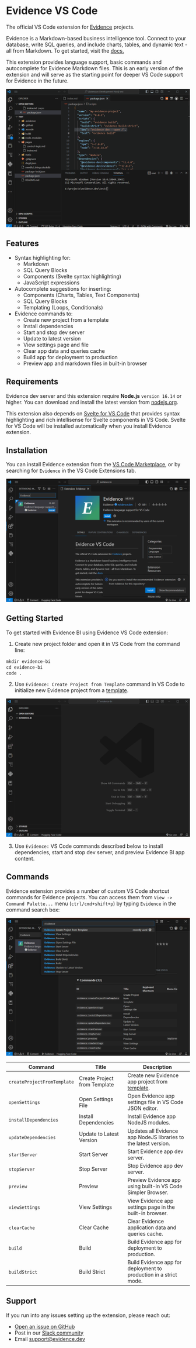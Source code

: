 # Evidence VS Code

The official VS Code extension for [Evidence](https://evidence.dev) projects.

Evidence is a Markdown-based business intelligence tool. Connect to your database, write SQL queries, and include charts, tables, and dynamic text - all from Markdown. To get started, visit the [docs.](https://docs.evidence.dev)

This extension provides language support, basic commands and autocomplete for Evidence Markdown files. This is an early version of the extension and will serve as the starting point for deeper VS Code support for Evidence in the future.

![Evidence App Run](./docs/images/vscode-evidence-app-run.gif?raw=true)

## Features

- Syntax highlighting for:
  - Markdown
  - SQL Query Blocks
  - Components (Svelte syntax highlighting)
  - JavaScript expressions
- Autocomplete suggestions for inserting:
  - Components (Charts, Tables, Text Components)
  - SQL Query Blocks
  - Templating (Loops, Conditionals)
- Evidence commands to:
  - Create new project from a template
  - Install dependencies
  - Start and stop dev server
  - Update to latest version
  - View settings page and file
  - Clear app data and queries cache
  - Build app for deployment to production
  - Preview app and markdown files in built-in browser

## Requirements

Evidence dev server and this extension require **Node.js** `version 16.14` or higher. You can download and install the latest version from [nodejs.org](https://nodejs.org/en/download/).

This extension also depends on [Svelte for VS Code](https://marketplace.visualstudio.com/items?itemName=svelte.svelte-vscode) that provides syntax highlighting and rich intellisense for Svelte components in VS Code. Svelte for VS Code will be installed automatically when you install Evidence extension.

## Installation

You can install Evidence extension from the [VS Code Marketplace](https://marketplace.visualstudio.com/items?itemName=evidence-dev.evidence-vscode), or by searching for `Evidence` in the VS Code Extensions tab.

![Evidence Extension Installation](./docs/images/evidence-vscode-installation.png?raw=true)

## Getting Started

To get started with Evidence BI using Evidence VS Code extension:

1. Create new project folder and open it in VS Code from the command line:

```
mkdir evidence-bi
cd evidence-bi
code .
```

2. Use `Evidence: Create Project from Template` command in VS Code to initialize new Evidence project from a [template](https://github.com/evidence-dev/template).

![Create Evidence Project from Template](./docs/images/evidence-project-from-template.gif?raw=true)

3. Use `Evidence:` VS Code commands described below to install dependencies, start and stop dev server, and preview Evidence BI app content.

## Commands

Evidence extension provides a number of custom VS Code shortcut commands for Evidence projects. You can access them from `View -> Command Palette...` menu (`ctrl/cmd+shift+p`) by typing `Evidence` in the command search box:

![Evidence Extension Commands](./docs/images/evidence-vscode-commands.png?raw=true)

| Command | Title | Description |
| --- | --- | --- |
| `createProjectFromTemplate` | Create Project from Template | Create new Evidence app project from [template](https://github.com/evidence-dev/template). |
| `openSettings` | Open Settings File | Open Evidence app settings file in VS Code JSON editor. |
| `installDependencies` | Install Dependencies | Install Evidence app NodeJS modules. |
| `updateDependencies` | Update to Latest Version | Updates all Evidence app NodeJS libraries to the latest version. |
| `startServer` | Start Server | Start Evidence app dev server. |
| `stopServer` | Stop Server | Stop Evidence app dev server. |
| `preview` | Preview | Preview Evidence app using built-in VS Code Simpler Browser. |
| `viewSettings` | View Settings | View Evidence app settings page in the built-in browser. |
| `clearCache` | Clear Cache | Clear Evidence application data and queries cache. |
| `build` | Build | Build Evidence app for deployment to production. |
| `buildStrict` | Build Strict | Build Evidence app for deployment to production in a strict mode. |

## Support

If you run into any issues setting up the extension, please reach out:

- [Open an issue on GitHub](https://github.com/evidence-dev/vscode/issues)
- Post in our [Slack community](https://join.slack.com/t/evidencedev/shared_invite/zt-uda6wp6a-hP6Qyz0LUOddwpXW5qG03Q)
- Email <support@evidence.dev>
